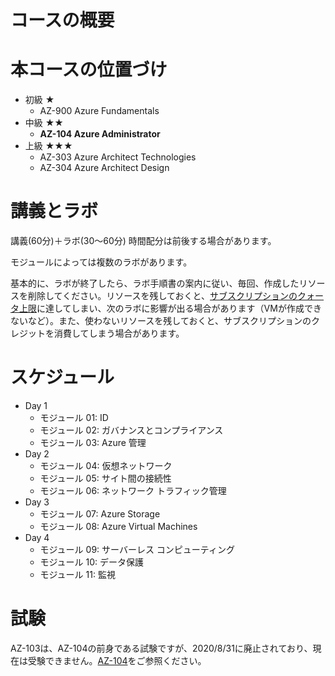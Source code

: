 # コースの概要

# 本コースの位置づけ

- 初級 ★
  - AZ-900 Azure Fundamentals
- 中級 ★★
  - **AZ-104 Azure Administrator**
- 上級 ★★★
  - AZ-303 Azure Architect Technologies
  - AZ-304 Azure Architect Design

# 講義とラボ

講義(60分)＋ラボ(30～60分) 時間配分は前後する場合があります。

モジュールによっては複数のラボがあります。

基本的に、ラボが終了したら、ラボ手順書の案内に従い、毎回、作成したリソースを削除してください。リソースを残しておくと、[サブスクリプションのクォータ上限](https://ascii.jp/elem/000/004/005/4005358/)に達してしまい、次のラボに影響が出る場合があります（VMが作成できないなど）。また、使わないリソースを残しておくと、サブスクリプションのクレジットを消費してしまう場合があります。

# スケジュール

- Day 1
  - モジュール 01: ID 
  - モジュール 02: ガバナンスとコンプライアンス 
  - モジュール 03: Azure 管理 
- Day 2
  - モジュール 04: 仮想ネットワーク 
  - モジュール 05: サイト間の接続性 
  - モジュール 06: ネットワーク トラフィック管理 
- Day 3
  - モジュール 07: Azure Storage 
  - モジュール 08: Azure Virtual Machines 
- Day 4
  - モジュール 09: サーバーレス コンピューティング 
  - モジュール 10: データ保護
  - モジュール 11: 監視

# 試験

AZ-103は、AZ-104の前身である試験ですが、2020/8/31に廃止されており、現在は受験できません。[AZ-104](https://docs.microsoft.com/ja-jp/learn/certifications/exams/az-104)をご参照ください。


